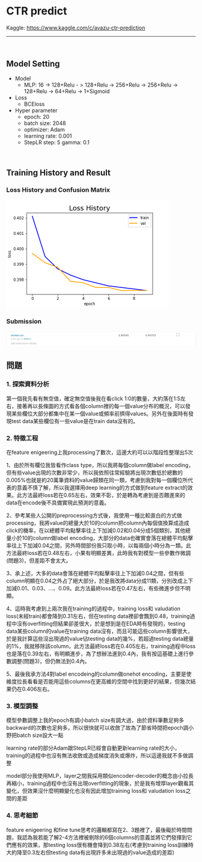 # CTR predict
Kaggle: https://www.kaggle.com/c/avazu-ctr-prediction
<hr>
<br>

## Model Setting
- Model
  - MLP: 16 -> 128+Relu - > 128+Relu -> 256+Relu -> 256+Relu -> 128+Relu -> 64+Relu -> 1+Sigmoid
- Loss
  - BCEloss
- Hyper parameter
  - epoch: 20
  - batch size: 2048
  - optimizer: Adam
  - learning rate: 0.001
  - StepLR step: 5 gamma: 0.1
<br>

## Training History and Result
### Loss History and Confusion Matrix
![loss_history](png/loss_history.png)

### Submission
![submission](png/submission.png)
<br>

## 問題
### 1. 探索資料分析
第一個我先看有無空值，確定無空值後我在看click 1:0的數量，大約落在1:5左右，接著再以長條圖的方式看各個column裡的每一個value分布的概況，可以發現某些欄位大部分都集中在某一個value或頻率前擠得values。另外在後面時有發現test data某些欄位有一些value是在train data沒有的。
### 2. 特徵工程
在feature enigeering上我processing了數次，這邊大約可以以階段性整理出5次
<br>

1、由於所有欄位我皆看作class type，所以我將每個column做label encoding，但有些value出現的次數非常少，所以我依照往常經驗將出現次數低於總數的0.005%也就是約20萬筆資料的value歸類在同一類，考慮到我對每一個欄位所代表的意義不慎了解，所以我選擇用deep learning的方式做到feature extract的效果。此方法最終loss若在0.65左右，效果不彰，於是轉為考慮到是否餵進來的data在encode後不具備實現此預測的意義。
<br>

2、參考某些人公開的preprocessing方式後，我使用一種比較直白的方式做processing，我將value的總量大於10的column把column內每個值換算成造成click的機率，在以總體平均點擊率往上下加減0.02和0.04分成5個類別，其他總量小於10的column做label encoding，大部分的data也確實會落在總體平均點擊率往上下加減0.04之間，另外時間部份我只取小時，以每兩個小時分為一類。此方法最終loss若在0.48左右，小果有明顯差異，此時我有對模型一些參數作微調(問題3)，但差距不會太大。
<br>

3、承上述，大多的data會落在總體平均點擊率往上下加減0.04之間，但有些column明顯在0.04之外占了絕大部分，於是我改將data分成11類，分別改成上下加減0.01、0.03、...、0.09。此方法最終loss若在0.47左右，有些微進步但不明顯。
<br>

4、這時我考慮到上兩次我在training的過程中，training loss和 valudation loss(未經train)都會降到0.31左右，但在testing data裡卻會飄到0.48，training過程中沒有overfitting但結果卻差很大，於是想到是在EDA時有發現的，testing data某些column的value在training data沒有，而且可能這些column影響很大，於是我計算這些沒出現過的value佔testing data的幾%，若超過testing data總量的1%，我就移除該column，此方法最終loss若在0.405左右，training過程中loss也是落在0.39左右，有明顯進步，為了想辦法進到0.4內，我有按這基礎上進行參數調整(問題3)，但仍無法到0.4內。
<br>

5、最後我承方法4對label encodeing的column做onehot encoding，主要是使維度拉長看看是否能用這些columns在更高維的空間中找到更好的結果，但幾次結果仍在0.406左右。
### 3. 模型調整
模型參數調整上我的epoch有調小batch size有調大過，由於資料筆數足夠多backward的次數也足夠多，所以很快就可以收斂了故為了節省時間把epoch調小野把batch size設大一點
<br>

learning rate的部分Adam跟StepLR已經會自動更新learning rate的大小，training的過程中也沒有無法收斂或造成梯度消失或爆炸，所以這邊我就不多做調整
<br>

model部分我使用MLP，layer之間我採用類似encoder-decoder的概念由小拉長再縮小，training過程中也沒有出現overfitting的現象，於是我有增厚layer觀看其變化，但效果沒什麼明顯變化也沒有因此增加training loss和 valudation loss之間的差距
### 4. 思考細節
feature enigeering 和fine tune思考的邏輯都寫在2、3題裡了，最後礙於時間問題，我認為我若能了解2-4方法裡被剔除的6個columns的意義並將它們發揮到它們應有的效果，那testing loss很有機會降到0.38左右(考慮到training loss訓練時大約降至0.3左右但testing data有出現許多未出現過的value造成的差距)
